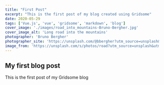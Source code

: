 ```yaml
---
title: "First Post"
excerpt: "This is the first post of my blog created using Gridsome"
date: 2020-05-29
tags: ['Vue.js', 'vue', 'gridsome', 'markdown', 'blog']
cover_image: './images/road_into_mountains-Bruno-Bergher.jpg'
cover_image_alt: 'Long road into the mountains'
photographer: 'Bruno Bergher'
photographer_site: 'https://unsplash.com/@bbergher?utm_source=unsplash&utm_medium=referral&utm_content=creditCopyText'
image_from: 'https://unsplash.com/s/photos/road?utm_source=unsplash&utm_medium=referral&utm_content=creditCopyText'
---
```

## My first blog post

This is the first post of my Gridsome blog
